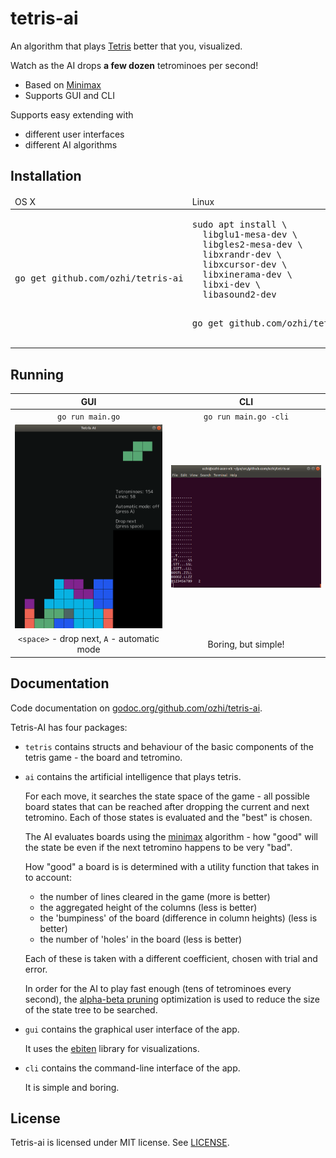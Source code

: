 # tetris-ai
An algorithm that plays [Tetris](https://en.wikipedia.org/wiki/Tetris) better that you, visualized.

Watch as the AI drops **a few dozen** tetrominoes per second!
* Based on [Minimax](https://en.wikipedia.org/wiki/Minimax)
* Supports GUI and CLI

Supports easy extending with
* different user interfaces
* different AI algorithms

## Installation

<table>
  <thead>
    <tr>
      <td>OS X</td>
      <td>Linux</td>
    </tr>
  </thead>
  <tbody>
    <tr>
      <td>
        <pre lang="sh">go get github.com/ozhi/tetris-ai</pre>
      </td>
      <td>
        <pre lang="ah">
sudo apt install \
  libglu1-mesa-dev \
  libgles2-mesa-dev \
  libxrandr-dev \
  libxcursor-dev \
  libxinerama-dev \
  libxi-dev \
  libasound2-dev

go get github.com/ozhi/tetris-ai</pre>
      </td>
    </tr>
  </tbody>
</table>


## Running

|                    GUI                      |                     CLI                   |
|:-------------------------------------------:|:-----------------------------------------:|
| `go run main.go`                            |           `go run main.go -cli`           |
| ![screenshot-gui.png](screenshot-gui.png)   | ![screenshot-cli.png](screenshot-cli.png) |
| `<space>` - drop next, `A` - automatic mode | Boring, but simple!                       |

## Documentation

Code documentation on [godoc.org/github.com/ozhi/tetris-ai](https://godoc.org/github.com/ozhi/tetris-ai).

Tetris-AI has four packages:

* `tetris`
  contains structs and behaviour of the basic components of the tetris game - the board and tetromino.

* `ai`
  contains the artificial intelligence that plays tetris.

  For each move, it searches the state space of the game - all possible board states that can be
  reached after dropping the current and next tetromino. Each of those states is evaluated and
  the "best" is chosen.

  The AI evaluates boards using the [minimax](https://en.wikipedia.org/wiki/Minimax) algorithm -
  how "good" will the state be even if the next tetromino happens to be very "bad".

  How "good" a board is is determined with a utility function that takes in to account:
  * the number of lines cleared in the game (more is better)
  * the aggregated height of the columns (less is better)
  * the 'bumpiness' of the board (difference in column heights) (less is better)
  * the number of 'holes' in the board (less is better)

  Each of these is taken with a different coefficient, chosen with trial and error.

  In order for the AI to play fast enough (tens of tetrominoes every second),
  the [alpha-beta pruning](https://en.wikipedia.org/wiki/Alpha%E2%80%93beta_pruning) optimization
  is used to reduce the size of the state tree to be searched.

* `gui`
  contains the graphical user interface of the app.

  It uses the [ebiten](https://hajimehoshi.github.io/ebiten/) library for visualizations.

* `cli`
  contains the command-line interface of the app.

  It is simple and boring.

## License

Tetris-ai is licensed under MIT license. See [LICENSE](./LICENSE).
